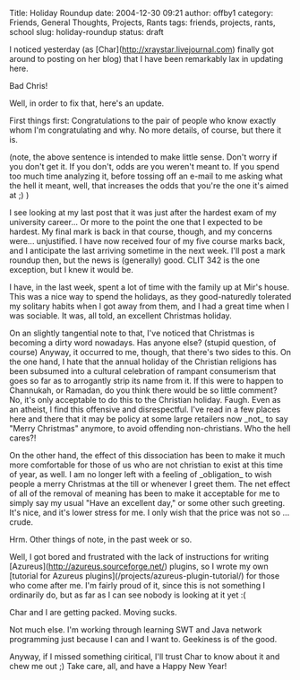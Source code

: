 Title: Holiday Roundup
date: 2004-12-30 09:21
author: offby1
category: Friends, General Thoughts, Projects, Rants
tags: friends, projects, rants, school
slug: holiday-roundup
status: draft

I noticed yesterday (as \[Char\](<http://xraystar.livejournal.com>) finally got around to posting on her blog) that I have been remarkably lax in updating here.

Bad Chris!

Well, in order to fix that, here\'s an update.

First things first: Congratulations to the pair of people who know exactly whom I\'m congratulating and why. No more details, of course, but there it is.

(note, the above sentence is intended to make little sense. Don\'t worry if you don\'t get it. If you don\'t, odds are you weren\'t meant to. If you spend too much time analyzing it, before tossing off an e-mail to me asking what the hell it meant, well, that increases the odds that you\'re the one it\'s aimed at ;) )

I see looking at my last post that it was just after the hardest exam of my university career\... Or more to the point the one that I expected to be hardest. My final mark is back in that course, though, and my concerns were\... unjustified. I have now received four of my five course marks back, and I anticipate the last arriving sometime in the next week. I\'ll post a mark roundup then, but the news is (generally) good. CLIT 342 is the one exception, but I knew it would be.

I have, in the last week, spent a lot of time with the family up at Mir\'s house. This was a nice way to spend the holidays, as they good-naturedly tolerated my solitary habits when I got away from them, and I had a great time when I was sociable. It was, all told, an excellent Christmas holiday.

On an slightly tangential note to that, I\'ve noticed that Christmas is becoming a dirty word nowadays. Has anyone else? (stupid question, of course) Anyway, it occurred to me, though, that there\'s two sides to this. On the one hand, I hate that the annual holiday of the Christian religions has been subsumed into a cultural celebration of rampant consumerism that goes so far as to arrogantly strip its name from it. If this were to happen to Channukah, or Ramadan, do you think there would be so little comment? No, it\'s only acceptable to do this to the Christian holiday. Faugh. Even as an atheist, I find this offensive and disrespectful. I\'ve read in a few places here and there that it may be policy at some large retailers now \_not\_ to say \"Merry Christmas\" anymore, to avoid offending non-christians. Who the hell cares?!

On the other hand, the effect of this dissociation has been to make it much more comfortable for those of us who are not christian to exist at this time of year, as well. I am no longer left with a feeling of \_obligation\_ to wish people a merry Christmas at the till or whenever I greet them. The net effect of all of the removal of meaning has been to make it acceptable for me to simply say my usual \"Have an excellent day,\" or some other such greeting. It\'s nice, and it\'s lower stress for me. I only wish that the price was not so \... crude.

Hrm. Other things of note, in the past week or so.

Well, I got bored and frustrated with the lack of instructions for writing \[Azureus\](<http://azureus.sourceforge.net/>) plugins, so I wrote my own \[tutorial for Azureus plugins\](/projects/azureus-plugin-tutorial/) for those who come after me. I\'m fairly proud of it, since this is not something I ordinarily do, but as far as I can see nobody is looking at it yet :(

Char and I are getting packed. Moving sucks.

Not much else. I\'m working through learning SWT and Java network programming just because I can and I want to. Geekiness is of the good.

Anyway, if I missed something ciritical, I\'ll trust Char to know about it and chew me out ;) Take care, all, and have a Happy New Year!
